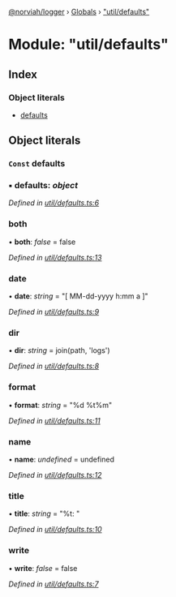 [@norviah/logger](../README.md) › [Globals](../globals.md) › ["util/defaults"](_util_defaults_.md)

# Module: "util/defaults"

## Index

### Object literals

* [defaults](_util_defaults_.md#const-defaults)

## Object literals

### `Const` defaults

### ▪ **defaults**: *object*

*Defined in [util/defaults.ts:6](https://github.com/norviah/logger/blob/dd5a529/src/util/defaults.ts#L6)*

###  both

• **both**: *false* = false

*Defined in [util/defaults.ts:13](https://github.com/norviah/logger/blob/dd5a529/src/util/defaults.ts#L13)*

###  date

• **date**: *string* = "[ MM-dd-yyyy h:mm a ]"

*Defined in [util/defaults.ts:9](https://github.com/norviah/logger/blob/dd5a529/src/util/defaults.ts#L9)*

###  dir

• **dir**: *string* = join(path, 'logs')

*Defined in [util/defaults.ts:8](https://github.com/norviah/logger/blob/dd5a529/src/util/defaults.ts#L8)*

###  format

• **format**: *string* = "%d %t%m"

*Defined in [util/defaults.ts:11](https://github.com/norviah/logger/blob/dd5a529/src/util/defaults.ts#L11)*

###  name

• **name**: *undefined* = undefined

*Defined in [util/defaults.ts:12](https://github.com/norviah/logger/blob/dd5a529/src/util/defaults.ts#L12)*

###  title

• **title**: *string* = "%t: "

*Defined in [util/defaults.ts:10](https://github.com/norviah/logger/blob/dd5a529/src/util/defaults.ts#L10)*

###  write

• **write**: *false* = false

*Defined in [util/defaults.ts:7](https://github.com/norviah/logger/blob/dd5a529/src/util/defaults.ts#L7)*

